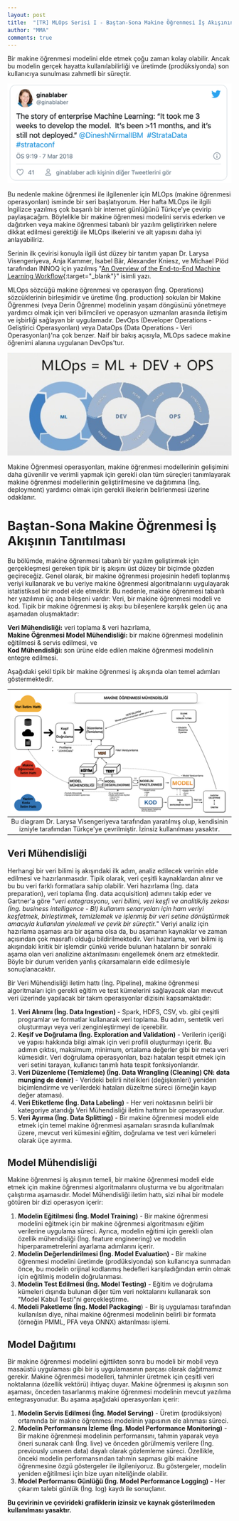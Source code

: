 ```yaml
---
layout: post
title:  "[TR] MLOps Serisi I - Baştan-Sona Makine Öğrenmesi İş Akışının Tanıtılması"
author: "MMA"
comments: true
---
```


Bir makine öğrenmesi modelini elde etmek çoğu zaman kolay olabilir. Ancak bu modelin gerçek hayatta kullanılabilirliği ve üretimde (prodüksiyonda) son kullanıcıya sunulması zahmetli bir süreçtir. 

![](https://github.com/mmuratarat/mmuratarat.github.io/blob/master/_posts/images/Screen%20Shot%202021-01-16%20at%2022.39.30.png?raw=true)

Bu nedenle makine öğrenmesi ile ilgilenenler için MLOps (makine öğrenmesi operasyonları) isminde bir seri başlatıyorum. Her hafta MLOps ile ilgili İngilizce yazılmış çok başarılı bir internet günlüğünü Türkçe'ye çevirip paylaşacağım. Böylelikle bir makine öğrenmesi modelini servis ederken ve dağıtırken veya makine öğrenmesi tabanlı bir yazılım geliştirirken nelere dikkat edilmesi gerektiği ile MLOps ilkelerini ve alt yapısını daha iyi anlayabiliriz.

Serinin ilk çevirisi konuyla ilgili üst düzey bir tanıtım yapan Dr. Larysa Visengeriyeva, Anja Kammer, Isabel Bär, Alexander Kniesz, ve Michael Plöd tarafından INNOQ için yazılmış "[An Overview of the End-to-End Machine Learning Workflow](https://ml-ops.org/content/end-to-end-ml-workflow){:target="_blank"}" isimli yazı. 

MLOps sözcüğü makine öğrenmesi ve operasyon (İng. Operations) sözcüklerinin birleşimidir ve üretime (İng. production) sokulan bir Makine Öğrenmesi (veya Derin Öğrenme) modelinin yaşam döngüsünü yönetmeye yardımcı olmak için veri bilimcileri ve operasyon uzmanları arasında iletişim ve işbirliği sağlayan bir uygulamadır. DevOps (Developer Operations - Geliştirici Operasyonları) veya DataOps (Data Operations - Veri Operasyonları)'na çok benzer. Naif bir bakış açısıyla, MLOps sadece makine öğrenimi alanına uygulanan DevOps'tur.

![](https://github.com/mmuratarat/mmuratarat.github.io/blob/master/_posts/images/mlops.png?raw=true)

Makine Öğrenmesi operasyonları, makine öğrenmesi modellerinin gelişimini daha güvenilir ve verimli yapmak için gerekli olan tüm süreçleri tanımlayarak makine öğrenmesi modellerinin geliştirilmesine ve dağıtımına (İng. deployment) yardımcı olmak için gerekli ilkelerin belirlenmesi üzerine odaklanır.

# Baştan-Sona Makine Öğrenmesi İş Akışının Tanıtılması

Bu bölümde, makine öğrenmesi tabanlı bir yazılım geliştirmek için gerçekleşmesi gereken tipik bir iş akışını üst düzey bir biçimde gözden geçireceğiz. Genel olarak, bir makine öğrenmesi projesinin hedefi toplanmış veriyi kullanarak ve bu veriye makine öğrenmesi algoritmalarını uygulayarak istatistiksel bir model elde etmektir. Bu nedenle, makine öğrenmesi tabanlı her yazılımın üç ana bileşeni vardır: Veri, bir makine öğrenmesi modeli ve kod. Tipik bir makine öğrenmesi iş akışı bu bileşenlere karşılık gelen üç ana aşamadan oluşmaktadır: 

<i class="fa fa-arrow-right" aria-hidden="true"></i> **Veri Mühendisliği:** veri toplama & veri hazırlama, <br>
<i class="fa fa-arrow-right" aria-hidden="true"></i> **Makine Öğrenmesi Model Mühendisliği:** bir makine öğrenmesi modelinin eğitilmesi & servis edilmesi, ve<br>
<i class="fa fa-arrow-right" aria-hidden="true"></i> **Kod Mühendisliği:** son ürüne elde edilen makine öğrenmesi modelinin entegre edilmesi.<br>

Aşağıdaki şekil tipik bir makine öğrenmesi iş akışında olan temel adımları göstermektedir.

| ![](https://github.com/mmuratarat/mmuratarat.github.io/blob/master/_posts/images/ml_engineering.png?raw=true) | 
|:--:| 
| Bu diagram Dr. Larysa Visengeriyeva tarafından yaratılmış olup, kendisinin izniyle tarafımdan Türkçe'ye çevrilmiştir. İzinsiz kullanılması yasaktır.|

## Veri Mühendisliği 

Herhangi bir veri bilimi iş akışındaki ilk adım, analiz edilecek verinin elde edilmesi ve hazırlanmasıdır. Tipik olarak, veri çeşitli kaynaklardan alınır ve bu bu veri farklı formatlara sahip olabilir. Veri hazırlama (İng. data preparation), veri toplama (İng. data acquisition) adımını takip eder ve Gartner'a göre "_veri entegrasyonu, veri bilimi, veri keşfi ve analitik/iş zekası (İng. business intelligence - BI) kullanım senaryoları için  ham veriyi keşfetmek, birleştirmek, temizlemek ve işlenmiş bir veri setine dönüştürmek amacıyla kullanılan yinelemeli ve çevik bir süreçtir._" Veriyi analiz için hazırlama aşaması ara bir aşama olsa da, bu aşamanın kaynaklar ve zaman açısından çok masraflı olduğu bildirilmektedir. Veri hazırlama, veri bilimi iş akışındaki kritik bir işlemdir çünkü veride bulunan hataların bir sonraki aşama olan veri analizine aktarılmasını engellemek önem arz etmektedir. Böyle bir durum veriden yanlış çıkarsamaların elde edilmesiyle sonuçlanacaktır. 

Bir Veri Mühendisliği iletim hattı (İng. Pipeline), makine öğrenmesi algoritmaları için gerekli eğitim ve test kümelerini sağlayacak olan mevcut veri üzerinde yapılacak bir takım operasyonlar dizisini kapsamaktadır:

1. **Veri Alınımı (İng. Data Ingestion)** - Spark, HDFS, CSV, vb. gibi çeşitli programlar ve formatlar kullanarak veri toplama. Bu adım, sentetik veri oluşturmayı veya veri zenginleştirmeyi de içerebilir.
2. **Keşif ve Doğrulama (İng. Exploration and Validation)** - Verilerin içeriği ve yapısı hakkında bilgi almak için veri profili oluşturmayı içerir. Bu adımın çıktısı, maksimum, minimum, ortalama değerler gibi bir meta veri kümesidir. Veri doğrulama operasyonları, bazı hataları tespit etmek için veri setini tarayan, kullanıcı tanımlı hata tespit fonksiyonlarıdır.
3. **Veri Düzenleme (Temizleme) (İng. Data Wrangling (Cleaning) ÇN: data munging de denir)** - Verideki belirli nitelikleri (değişkenleri) yeniden biçimlendirme ve verilerdeki hataları düzeltme süreci (örneğin kayıp değer ataması).
4. **Veri Etiketleme (İng. Data Labeling)** - Her veri noktasının belirli bir kategoriye atandığı Veri Mühendisliği iletim hattının bir operasyonudur.
5. **Veri Ayırma (İng. Data Splitting)** - Bir makine öğrenmesi modeli elde etmek için temel makine öğrenmesi aşamaları sırasında kullanılmak üzere, mevcut veri kümesini eğitim, doğrulama ve test veri kümeleri olarak üçe ayırma. 

## Model Mühendisliği

Makine öğrenmesi iş akışının temeli, bir makine öğrenmesi modeli elde etmek için makine öğrenmesi algoritmalarını oluşturma ve bu algoritmaları çalıştırma aşamasıdır. Model Mühendisliği iletim hattı, sizi nihai bir modele götüren bir dizi operasyon içerir:

1. **Modelin Eğitilmesi (İng. Model Training)** - Bir makine öğrenmesi modelini eğitmek için bir makine öğrenmesi algoritmasını eğitim verilerine uygulama süreci. Ayrıca, modelin eğitimi için gerekli olan özellik mühendisliği (İng. feature engineering) ve modelin hiperparametrelerini ayarlama adımlarını içerir.
2. **Modelin Değerlendirilmesi (İng. Model Evaluation)** - Bir makine öğrenmesi modelini üretimde (prodüksiyonda) son kullanıcıya sunmadan önce, bu modelin orijinal kodlanmış hedefleri karşıladığından emin olmak için eğitilmiş modelin doğrulanması.
3. **Modelin Test Edilmesi (İng. Model Testing)** - Eğitim ve doğrulama kümeleri dışında bulunan diğer tüm veri noktalarını kullanarak son "Model Kabul Testi"ni gerçekleştirme.
4. **Modeli Paketleme (İng. Model Packaging**) - Bir iş uygulaması tarafından kullanılsın diye, nihai makine öğrenmesi modelinin belirli bir formata (örneğin PMML, PFA veya ONNX) aktarılması işlemi.

## Model Dağıtımı

Bir makine öğrenmesi modelini eğittikten sonra bu modeli bir mobil veya masaüstü uygulaması gibi bir iş uygulamasının parçası olarak dağıtmamız gerekir. Makine öğrenmesi modelleri, tahminler üretmek için çeşitli veri noktalarına (özellik vektörü) ihtiyaç duyar. Makine öğrenmesi iş akışının son aşaması, önceden tasarlanmış makine öğrenmesi modelinin mevcut yazılıma entegrasyonudur. Bu aşama aşağıdaki operasyonları içerir:

1. **Modelin Servis Edilmesi (İng. Model Serving)** - Üretim (prodüksiyon) ortamında bir makine öğrenmesi modelinin yapısının ele alınması süreci.
2. **Modelin Performansını İzleme (İng. Model Performance Monitoring)** - Bir makine öğrenmesi modelinin performansını, tahmin yaparak veya öneri sunarak canlı (İng. live) ve önceden görülmemiş verilere (İng. previously unseen data) dayalı olarak gözlemleme süreci. Özellikle, önceki modelin performansından tahmin sapması gibi makine öğrenmesine özgü göstergeler ile ilgileniyoruz. Bu göstergeler, modelin yeniden eğitilmesi için bize uyarı niteliğinde olabilir.
3. **Model Performansı Günlüğü (İng. Model Performance Logging)** - Her çıkarım talebi günlük (İng. log) kaydı ile sonuçlanır.

**Bu çevirinin ve çevirideki grafiklerin izinsiz ve kaynak gösterilmeden kullanılması yasaktır.**
